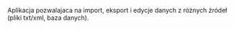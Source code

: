Aplikacja pozwalajaca na import, eksport i edycje danych z różnych źródeł (pliki txt/xml, baza danych).
